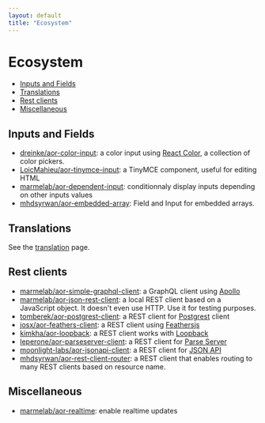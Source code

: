 ```yaml
---
layout: default
title: "Ecosystem"
---
```


# Ecosystem

- [Inputs and Fields](#inputs-and-fields)
- [Translations](#translations)
- [Rest clients](#rest-clients)
- [Miscellaneous](#miscellaneous)

## Inputs and Fields

- [dreinke/aor-color-input](https://github.com/dreinke/aor-color-input): a color input using [React Color](http://casesandberg.github.io/react-color/), a collection of color pickers.
- [LoicMahieu/aor-tinymce-input](https://github.com/LoicMahieu/aor-tinymce-input): a TinyMCE component, useful for editing HTML
- [marmelab/aor-dependent-input](https://github.com/marmelab/aor-dependent-input): conditionnaly display inputs depending on other inputs values
- [mhdsyrwan/aor-embedded-array](https://github.com/MhdSyrwan/aor-embedded-array): Field and Input for embedded arrays.

## Translations

See the [translation](./Translation.md#available-locales) page.

## Rest clients

- [marmelab/aor-simple-graphql-client](https://github.com/marmelab/aor-simple-graphql-client): a GraphQL client using [Apollo](http://www.apollodata.com/)
- [marmelab/aor-json-rest-client](https://github.com/marmelab/aor-json-rest-client): a local REST client based on a JavaScript object. It doesn't even use HTTP. Use it for testing purposes.
- [tomberek/aor-postgrest-client](https://github.com/tomberek/aor-postgrest-client): a REST client for [Postgrest](http://postgrest.com/en/v0.4/) client
- [josx/aor-feathers-client](https://github.com/josx/aor-feathers-client): a REST client using [Feathersjs](http://www.feathersjs.com/)
- [kimkha/aor-loopback](https://github.com/kimkha/aor-loopback): a REST client works with [Loopback](http://loopback.io/)
- [leperone/aor-parseserver-client](https://github.com/leperone/aor-parseserver-client): a REST client for [Parse Server](https://github.com/ParsePlatform/parse-server)
- [moonlight-labs/aor-jsonapi-client](https://github.com/moonlight-labs/aor-jsonapi-client): a REST client for [JSON API](http://jsonapi.org/)
- [mhdsyrwan/aor-rest-client-router](https://github.com/MhdSyrwan/aor-rest-client-router): a REST client that enables routing to many REST clients based on resource name.

## Miscellaneous

- [marmelab/aor-realtime](https://github.com/marmelab/aor-realtime): enable realtime updates
